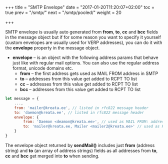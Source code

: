+++
title = "SMTP Envelope"
date = "2017-01-20T11:20:07+02:00"
toc = true
prev = "/smtp/"
next = "/smtp/pooled/"
weight = 20

+++

SMTP envelope is usually auto generated from **from**, **to**, **cc** and **bcc** fields in the message object but if for some reason you want to specify it yourself (custom envelopes are usually used for VERP addresses), you can do it with the **envelope** property in the message object.

- **envelope** – is an object with the following address params that behave just like with regular mail options. You can also use the regular address format, unicode domains etc.
  - **from** – the first address gets used as MAIL FROM address in SMTP
  - **to** – addresses from this value get added to RCPT TO list
  - **cc** – addresses from this value get added to RCPT TO list
  - **bcc** – addresses from this value get added to RCPT TO list

```javascript
let message = {
    ...,
    from: 'mailer@kreata.ee', // listed in rfc822 message header
    to: 'daemon@kreata.ee', // listed in rfc822 message header
    envelope: {
        from: 'Daemon <deamon@kreata.ee>', // used as MAIL FROM: address for SMTP
        to: 'mailer@kreata.ee, Mailer <mailer2@kreata.ee>' // used as RCPT TO: address for SMTP
    }
}
```

The envelope object returned by **sendMail()** includes just **from** (address string) and **to** (an array of address strings) fields as all addresses from **to**, **cc** and **bcc** get merged into **to** when sending.
